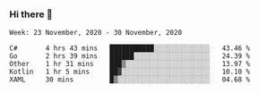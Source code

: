 ### Hi there 👋

<!--START_SECTION:waka-->
```text
Week: 23 November, 2020 - 30 November, 2020

C#       4 hrs 43 mins   ███████████░░░░░░░░░░░░░░   43.46 % 
Go       2 hrs 39 mins   ██████░░░░░░░░░░░░░░░░░░░   24.39 % 
Other    1 hr 31 mins    ███▒░░░░░░░░░░░░░░░░░░░░░   13.97 % 
Kotlin   1 hr 5 mins     ██▓░░░░░░░░░░░░░░░░░░░░░░   10.10 % 
XAML     30 mins         █▒░░░░░░░░░░░░░░░░░░░░░░░   04.68 % 
```
<!--END_SECTION:waka-->

